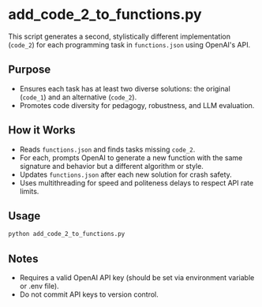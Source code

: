 # add_code_2_to_functions.py

This script generates a second, stylistically different implementation (`code_2`) for each programming task in `functions.json` using OpenAI's API.

## Purpose
- Ensures each task has at least two diverse solutions: the original (`code_1`) and an alternative (`code_2`).
- Promotes code diversity for pedagogy, robustness, and LLM evaluation.

## How it Works
- Reads `functions.json` and finds tasks missing `code_2`.
- For each, prompts OpenAI to generate a new function with the same signature and behavior but a different algorithm or style.
- Updates `functions.json` after each new solution for crash safety.
- Uses multithreading for speed and politeness delays to respect API rate limits.

## Usage
```bash
python add_code_2_to_functions.py
```

## Notes
- Requires a valid OpenAI API key (should be set via environment variable or .env file).
- Do not commit API keys to version control. 